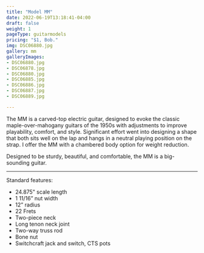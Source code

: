 ```yaml
---
title: "Model MM"
date: 2022-06-19T13:18:41-04:00
draft: false
weight: 1
pageType: guitarmodels
pricing: "$1, Bob."
img: DSC06880.jpg
gallery: mm
galleryImages:
- DSC06880.jpg
- DSC06878.jpg
- DSC06880.jpg
- DSC06885.jpg
- DSC06886.jpg
- DSC06887.jpg
- DSC06889.jpg

---
```


The MM is a carved-top electric guitar, designed to evoke the classic maple-over-mahogany guitars of the 1950s with adjustments to improve playability, comfort, and style. Significant effort went into designing a shape that both sits well on the lap and hangs in a neutral playing position on the strap. I offer the MM with a chambered body option for weight reduction.  

Designed to be sturdy, beautiful, and comfortable, the MM is a big-sounding guitar. 

---

Standard features:
- 24.875" scale length
- 1 11/16” nut width
- 12” radius
- 22 Frets
- Two-piece neck
- Long tenon neck joint
- Two-way truss rod
- Bone nut
- Switchcraft jack and switch, CTS pots
